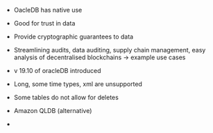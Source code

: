 * OacleDB has native use
* Good for trust in data
* Provide cryptographic guarantees to data
* Streamlining audits, data auditing, supply chain management, easy analysis of decentralised blockchains -> example use cases

* v 19.10 of oracleDB introduced
* Long, some time types, xml are unsupported
* Some tables do not allow for deletes
* Amazon QLDB (alternative)
* 
